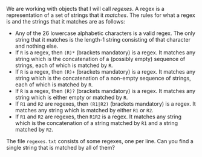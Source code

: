 We are working with objects that I will call _regexes_. A regex is a representation of a set of strings that it _matches_. The rules for what a regex is and the strings that it matches are as follows:
* Any of the 26 lowercase alphabetic characters is a valid regex. The only string that it matches is the length-1 string consisting of that character and nothing else.
* If `R` is a regex, then `(R)*` (brackets mandatory) is a regex. It matches any string which is the concatenation of a (possibly empty) sequence of strings, each of which is matched by `R`.
* If `R` is a regex, then `(R)+` (brackets mandatory) is a regex. It matches any string which is the concatenation of a non-empty sequence of strings, each of which is matched by `R`.
* If `R` is a regex, then `(R)?` (brackets mandatory) is a regex. It matches any string which is either empty or matched by `R`.
* If `R1` and `R2` are regexes, then `(R1|R2)` (brackets mandatory) is a regex. It matches any string which is matched by either `R1` or `R2`.
* If `R1` and `R2` are regexes, then `R1R2` is a regex. It matches any string which is the concatenation of a string matched by `R1` and a string matched by `R2`.

The file `regexes.txt` consists of some regexes, one per line. Can you find a single string that is matched by all of them?